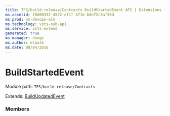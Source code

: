 ```yaml
---
title: TFS/build-release/Contracts BuildStartedEvent API | Extensions for Visual Studio Team Services
ms.assetid: f8d00352-4572-ef1f-471b-b0e72c5af56d
ms.prod: vs-devops-alm
ms.technology: vsts-sub-api
ms.service: vsts-extend
generated: true
ms.manager: douge
ms.author: elbatk
ms.date: 08/04/2016
---
```


# BuildStartedEvent

Module path: `TFS/build-release/Contracts`

Extends: [BuildUpdatedEvent](./BuildUpdatedEvent.md)

### Members

